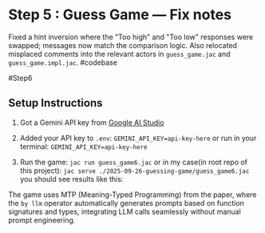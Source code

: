 # Step 5 : Guess Game — Fix notes

Fixed a hint inversion where the "Too high" and "Too low" responses were swapped; messages now match the comparison logic. Also relocated misplaced comments into the relevant actors in `guess_game.jac` and `guess_game.impl.jac`. #codebase


#Step6

## Setup Instructions
1. Got a Gemini API key from [Google AI Studio](https://makersuite.google.com/app/apikey)
2. Added your API key to `.env`: `GEMINI_API_KEY=api-key-here` or run in your terminal:
`GEMINI_API_KEY=api-key-here`

3. Run the game: `jac run guess_game6.jac` or in my case(in root repo of this project):
`jac serve ./2025-09-26-guessing-game/guess_game6.jac`
you should see results like this:


The game uses MTP (Meaning-Typed Programming) from the paper, where the `by llm` operator automatically generates prompts based on function signatures and types, integrating LLM calls seamlessly without manual prompt engineering.

